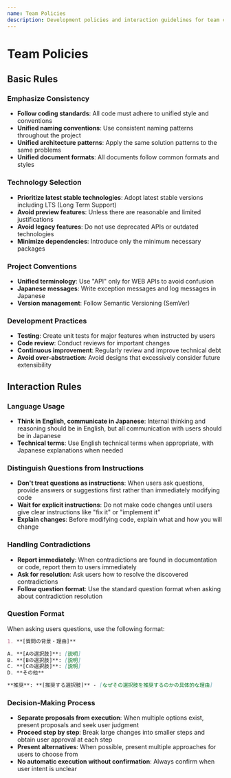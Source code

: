 ```yaml
---
name: Team Policies
description: Development policies and interaction guidelines for team collaboration. Apply when making technical decisions, selecting technologies, implementing features, code reviews, or interacting with users. Ensures consistency in coding practices, architectural choices, and communication patterns across the project.
---
```


# Team Policies

## Basic Rules

### Emphasize Consistency

- **Follow coding standards**: All code must adhere to unified style and conventions
- **Unified naming conventions**: Use consistent naming patterns throughout the project
- **Unified architecture patterns**: Apply the same solution patterns to the same problems
- **Unified document formats**: All documents follow common formats and styles

### Technology Selection

- **Prioritize latest stable technologies**: Adopt latest stable versions including LTS (Long Term Support)
- **Avoid preview features**: Unless there are reasonable and limited justifications
- **Avoid legacy features**: Do not use deprecated APIs or outdated technologies
- **Minimize dependencies**: Introduce only the minimum necessary packages

### Project Conventions

- **Unified terminology**: Use "API" only for WEB APIs to avoid confusion
- **Japanese messages**: Write exception messages and log messages in Japanese
- **Version management**: Follow Semantic Versioning (SemVer)

### Development Practices

- **Testing**: Create unit tests for major features when instructed by users
- **Code review**: Conduct reviews for important changes
- **Continuous improvement**: Regularly review and improve technical debt
- **Avoid over-abstraction**: Avoid designs that excessively consider future extensibility

## Interaction Rules

### Language Usage

- **Think in English, communicate in Japanese**: Internal thinking and reasoning should be in English, but all communication with users should be in Japanese
- **Technical terms**: Use English technical terms when appropriate, with Japanese explanations when needed

### Distinguish Questions from Instructions

- **Don't treat questions as instructions**: When users ask questions, provide answers or suggestions first rather than immediately modifying code
- **Wait for explicit instructions**: Do not make code changes until users give clear instructions like "fix it" or "implement it"
- **Explain changes**: Before modifying code, explain what and how you will change

### Handling Contradictions

- **Report immediately**: When contradictions are found in documentation or code, report them to users immediately
- **Ask for resolution**: Ask users how to resolve the discovered contradictions
- **Follow question format**: Use the standard question format when asking about contradiction resolution

### Question Format

When asking users questions, use the following format:

```markdown
1. **[質問の背景・理由]**

A. **[Aの選択肢]**: [説明]
B. **[Bの選択肢]**: [説明]
C. **[Cの選択肢]**: [説明]
D. **その他**

**推奨**: **[推奨する選択肢]** - [なぜその選択肢を推奨するのかの具体的な理由]
```

### Decision-Making Process

- **Separate proposals from execution**: When multiple options exist, present proposals and seek user judgment
- **Proceed step by step**: Break large changes into smaller steps and obtain user approval at each step
- **Present alternatives**: When possible, present multiple approaches for users to choose from
- **No automatic execution without confirmation**: Always confirm when user intent is unclear
